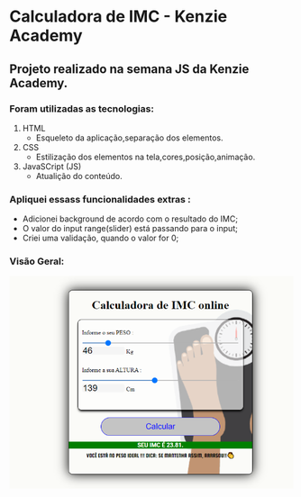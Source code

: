 # Calculadora de IMC - Kenzie Academy

## Projeto realizado na semana JS da Kenzie Academy.

### Foram utilizadas as tecnologias:

1. HTML
    - Esqueleto da aplicação,separação dos elementos.
2. CSS
    - Estilização dos elementos na tela,cores,posição,animação.
3. JavaSCript (JS)
    - Atualição do conteúdo.
   
### Apliquei essass funcionalidades extras : 
 - Adicionei background de acordo com o resultado do IMC;
 - O valor do input range(slider) está passando para o input;
 - Criei uma validação, quando o valor for 0;

### Visão Geral:
![imagem aplicação](./assets/calculadora.PNG)
